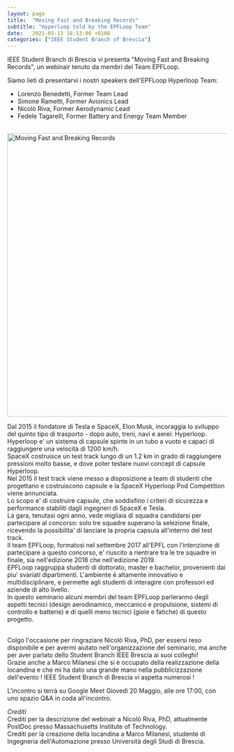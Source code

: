 ```yaml
---
layout: page
title:  "Moving Fast and Breaking Records"
subtitle: "Hyperloop told by the EPFLoop Team"
date:   2021-05-13 16:53:00 +0100
categories: ["IEEE Student Branch of Brescia"]
---
```


IEEE Student Branch di Brescia vi presenta "Moving Fast and Breaking Records", un webinair tenuto da membri del Team EPFLoop.
<br/>

Siamo lieti di presentarvi i nostri speakers dell'EPFLoop Hyperloop Team:
- Lorenzo Benedetti, Former Team Lead
- Simone Rametti, Former Avionics Lead
- Nicolò Riva, Former Aerodynamic Lead
- Fedele Tagarelli, Former Battery and Energy Team Member
<br/>


<img src="https://github.com/freshq99/freshq99.github.io/blob/master/assets/img/sitowebinair.jpg?raw=true" alt="Moving Fast and Breaking Records" class="center" style="height: 650px; width:650px;"/>

Dal 2015 il fondatore di Tesla e SpaceX, Elon Musk, incoraggia lo sviluppo del quinto tipo di trasporto - dopo auto, treni, navi e aerei: Hyperloop. 
<br/>Hyperloop e' un sistema di capsule spinte in un tubo a vuoto e capaci di raggiungere una velocità di 1200 km/h. 
<br/> SpaceX costruisce un test track lungo di un 1.2 km in grado di raggiungere pressioni molto basse, e dove poter testare nuovi concept di capsule Hyperloop. 
<br/> Nel 2015 il test track viene messo a disposizione a team di studenti che progettano e costruiscono capsule e la SpaceX Hyperloop Pod Competition viene annunciata. 
<br/> Lo scopo  e' di costruire capsule, che soddisfino i criteri di sicurezza e performance stabiliti dagli ingegneri di SpaceX e Tesla.
<br/> La gara, tenutasi ogni anno, vede migliaia di squadra candidarsi per partecipare al concorso: solo tre squadre superano la selezione finale, ricevendo la possibilita' di lanciare la propria capsula all'interno del test track. 
<br/> Il team EPFLoop, formatosi nel settembre 2017 all'EPFL con l'intenzione di partecipare a questo concorso, e' riuscito a rientrare tra le tre squadre in finale, sia nell'edizione 2018 che nell'edizione 2019.
<br/> EPFLoop raggruppa studenti di dottorato, master e bachelor, provenienti dai piu' svariati dipartimenti. L'ambiente é altamente innovativo e multidisciplinare, e permette agli studenti di interagire con professori ed aziende di alto livello.
<br/> In questo seminario alcuni membri del team EPFLoop parleranno degli aspetti tecnici (design aerodinamico, meccanico e propulsione, sistemi di controllo e batterie) e di quelli meno tecnici (gioie e fatiche) di questo progetto. 

<br/>Colgo l'occasione per ringraziare Nicolò Riva, PhD, per essersi reso disponibile e per avermi aiutato nell'organizzazione del seminario, ma anche per aver parlato dello Student Branch IEEE Brescia ai suoi colleghi!
<br/>Grazie anche a Marco Milanesi che si è occupato della realizzazione della locandina e che mi ha dato una grande mano nella pubblicizzazione dell'evento !
IEEE Student Branch di Brescia vi aspetta numerosi !

L'incontro si terrà su Google Meet Giovedì 20 Maggio, alle ore 17:00, con uno spazio Q&A in coda all'incontro.

*Crediti*
<br/>Crediti per la descrizione del webinair a Nicolò Riva, PhD, attualmente PostDoc presso Massachusetts Institute of Technology.
<br/>Crediti per la creazione della locandina a Marco Milanesi, studente di Ingegneria dell'Automazione presso Università degli Studi di Brescia.
